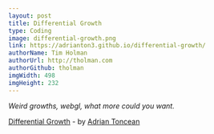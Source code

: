 ```yaml
---
layout: post
title: Differential Growth
type: Coding
image: differential-growth.png
link: https://adrianton3.github.io/differential-growth/
authorName: Tim Holman
authorUrl: http://tholman.com
authorGithub: tholman
imgWidth: 498
imgHeight: 232
---
```


_Weird growths, webgl, what more could you want._

[Differential Growth](https://adrianton3.github.io/differential-growth/) - by [Adrian Toncean](http://adrianton3.github.io/)
